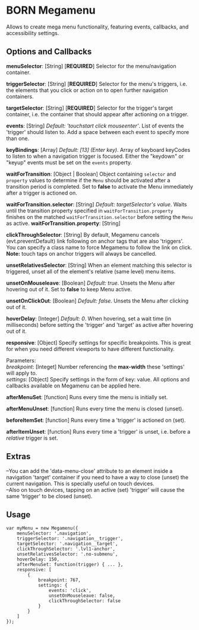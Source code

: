 # BORN Megamenu #

Allows to create mega menu functionality, featuring events, callbacks, and accessibility settings.

## Options and Callbacks ##

**menuSelector**: [String] [**REQUIRED**] Selector for the menu/navigation container.

**triggerSelector**: [String] [**REQUIRED**] Selector for the menu's triggers, i.e. the elements that you click or action on to open further navigation containers.

**targetSelector**: [String] [**REQUIRED**] Selector for the trigger's target container, i.e. the container that should appear after actioning on a trigger.

**events**: [String] *Default: 'touchstart click mouseenter'*. List of events the 'trigger' should listen to. Add a space between each event to specify more than one.

**keyBindings**: [Array] *Default: [13] (Enter key)*. Array of keyboard keyCodes to listen to when a navigation trigger is focused. Either the "keydown" or "keyup" events must be set on the `events` property.

**waitForTransition**: [Object | Boolean] Object containing `selector` and `property` values to determine if the `Menu` should be activated after a transition period is completed. Set to **false** to activate the Menu immediately after a trigger is actioned on.

**waitForTransition.selector**: [String] *Default: targetSelector's value*. Waits until the transition property specified in `waitForTransition.property` finishes on the matched `waitForTransition.selector` before setting the `Menu` as active.
**waitForTransition.property**: [String]

**clickThroughSelector**: [String] By default, Megamenu cancels (evt.preventDefault) link following on anchor tags that are also 'triggers'. You can specify a class name to force Megamenu to follow the link on click. **Note:** touch taps on anchor triggers will always be cancelled.

**unsetRelativesSelector**: [String] When an element matching this selector is triggered, unset all of the element's relative (same level) menu items.

**unsetOnMouseleave**: [Boolean] *Default: true*. Unsets the Menu after hovering out of it. Set to **false** to keep Menu active.

**unsetOnClickOut**: [Boolean] *Default: false*. Unsets the Menu after clicking out of it.

**hoverDelay**: [Integer] *Default: 0*. When hovering, set a wait time (in milliseconds) before setting the 'trigger' and 'target' as active after hovering out of it.

**responsive**: [Object] Specify settings for specific breakpoints. This is great for when you need different viewports to have different functionality.  

Parameters:  
*breakpoint*:  [Integet] Number referencing the **max-width** these 'settings' will apply to.  
*settings*: [Object] Specify settings in the form of key: value. All options and callbacks available on Megamenu can be applied here.

**afterMenuSet**: [function] Runs every time the menu is initially set.

**afterMenuUnset**: [function] Runs every time the menu is closed (unset).

**beforeItemSet**: [function] Runs every time a 'trigger' is actioned on (set).

**afterItemUnset**: [function] Runs every time a 'trigger' is unset, i.e. before a *relative* trigger is set.

## Extras ##

–You can add the 'data-menu-close' attribute to an element inside a navigation 'target' container if you need to have a way to close (unset) the current navigation. This is specially useful on touch devices.  
–Also on touch devices, tapping on an active (set) 'trigger' will cause the same 'trigger' to be closed (unset).

## Usage ##

    var myMenu = new Megamenu({
        menuSelector: '.navigation',
        triggerSelector: '.navigation__trigger',
        targetSelector: '.navigation__target',
        clickThroughSelector: '.lvl1-anchor',
        unsetRelativesSelector: '.no-submenu',
        hoverDelay: 150,
        afterMenuSet: function(trigger) { ... },
        responsive: [
            {
                breakpoint: 767,
                settings: {
                    events: 'click',
                    unsetOnMouseleave: false,
                    clickThroughSelector: false
                }
            }
        ]
    });